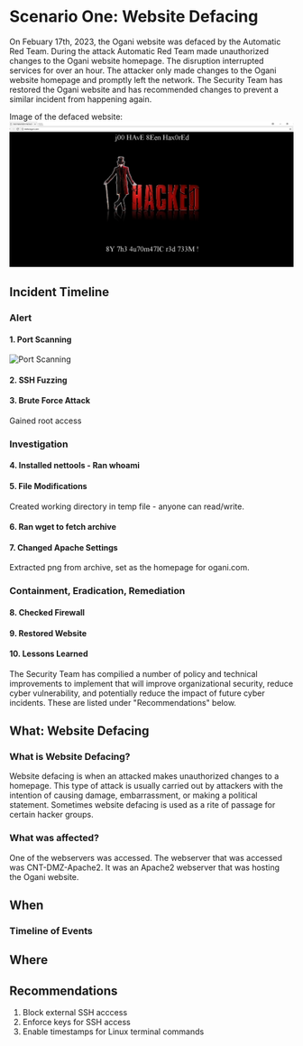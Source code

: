 # Scenario One: Website Defacing

On Febuary 17th, 2023, the Ogani website was defaced by the Automatic Red Team. During the attack Automatic Red Team made unauthorized changes to the Ogani website homepage. The disruption interrupted services for over an hour. The attacker only made changes to the Ogani website homepage and promptly left the network. The Security Team has restored the Ogani website and has recommended changes to prevent a similar incident from happening again.

Image of the defaced website:
![Defaced Website](/scenario-one/img/hacked_website.png)

## Incident Timeline

### Alert

#### 1. Port Scanning

![Port Scanning](/scenario-one/img/port-scanning-pwd-guessing.png)

#### 2. SSH Fuzzing

#### 3. Brute Force Attack

Gained root access

### Investigation

#### 4. Installed nettools - Ran whoami

#### 5. File Modifications

Created working directory in temp file - anyone can read/write.

#### 6. Ran wget to fetch archive

#### 7. Changed Apache Settings

Extracted png from archive, set as the homepage for ogani.com.

### Containment, Eradication, Remediation

#### 8. Checked Firewall

#### 9. Restored Website

#### 10. Lessons Learned

The Security Team has compilied a number of policy and technical improvements to implement that will improve organizational security, reduce cyber vulnerability, and potentially reduce the impact of future cyber incidents. These are listed under "Recommendations" below.

## What: Website Defacing

### What is Website Defacing?

Website defacing is when an attacked makes unauthorized changes to a homepage. This type of attack is usually carried out by attackers with the intention of causing damage, embarrassment, or making a political statement. Sometimes website defacing is used as a rite of passage for certain hacker groups.

### What was affected?

One of the webservers was accessed. The webserver that was accessed was CNT-DMZ-Apache2. It was an Apache2 webserver that was hosting the Ogani website.

## When

### Timeline of Events

## Where

## Recommendations

1. Block external SSH acccess
2. Enforce keys for SSH access
3. Enable timestamps for Linux terminal commands
